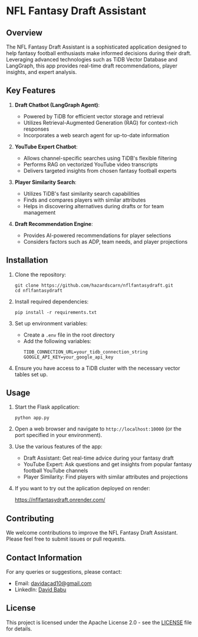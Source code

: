 # NFL Fantasy Draft Assistant

## Overview

The NFL Fantasy Draft Assistant is a sophisticated application designed to help fantasy football enthusiasts make informed decisions during their draft. Leveraging advanced technologies such as TiDB Vector Database and LangGraph, this app provides real-time draft recommendations, player insights, and expert analysis.

## Key Features

1. **Draft Chatbot (LangGraph Agent)**: 
   - Powered by TiDB for efficient vector storage and retrieval
   - Utilizes Retrieval-Augmented Generation (RAG) for context-rich responses
   - Incorporates a web search agent for up-to-date information

2. **YouTube Expert Chatbot**:
   - Allows channel-specific searches using TiDB's flexible filtering
   - Performs RAG on vectorized YouTube video transcripts
   - Delivers targeted insights from chosen fantasy football experts

3. **Player Similarity Search**:
   - Utilizes TiDB's fast similarity search capabilities
   - Finds and compares players with similar attributes
   - Helps in discovering alternatives during drafts or for team management

4. **Draft Recommendation Engine**:
   - Provides AI-powered recommendations for player selections
   - Considers factors such as ADP, team needs, and player projections

## Installation

1. Clone the repository:
   ```
   git clone https://github.com/hazardscarn/nflfantasydraft.git
   cd nflfantasydraft
   ```

2. Install required dependencies:
   ```
   pip install -r requirements.txt
   ```

3. Set up environment variables:
   - Create a `.env` file in the root directory
   - Add the following variables:
     ```
     TIDB_CONNECTION_URL=your_tidb_connection_string
     GOOGLE_API_KEY=your_google_api_key
     ```

4. Ensure you have access to a TiDB cluster with the necessary vector tables set up.

## Usage

1. Start the Flask application:
   ```
   python app.py
   ```

2. Open a web browser and navigate to `http://localhost:10000` (or the port specified in your environment).

3. Use the various features of the app:
   - Draft Assistant: Get real-time advice during your fantasy draft
   - YouTube Expert: Ask questions and get insights from popular fantasy football YouTube channels
   - Player Similarity: Find players with similar attributes and projections

4. If you want to try out the aplication deployed on render:
    
    https://nflfantasydraft.onrender.com/

## Contributing

We welcome contributions to improve the NFL Fantasy Draft Assistant. Please feel free to submit issues or pull requests.

## Contact Information

For any queries or suggestions, please contact:

- Email: davidacad10@gmail.com
- LinkedIn: [David Babu](https://www.linkedin.com/in/david-babu-15047096/)

## License

This project is licensed under the Apache License 2.0 - see the [LICENSE](LICENSE) file for details.